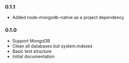 ### 0.1.1
- Added node-mongodb-native as a project dependency
### 0.1.0
- Support MongoDB
- Clean all databases but system.indexes
- Basic test structure
- Initial documentation

